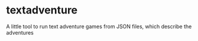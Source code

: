 # textadventure
A little tool to run text adventure games from JSON files, which describe the adventures 
